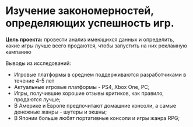 # Изучение закономерностей, определяющих успешность игр.

**Цель проекта:** провести анализ имеющихся данных и определить, какие игры лучше всего продаются, чтобы запустить на них рекламную кампанию

Выводы из исследований:

- Игровые платформы в среднем поддерживаются разработчиками в течение 4-5 лет
- Актуальные игровые платформы - PS4, Xbox One, PC;
- Игры, получившие хорошие отзывы критиков, как правило, продаются лучше;
- В Америке и Европе предпочитают домашние консоли, а самые денежные жанры - шутеры и экшны;
- В Японии больше любят портативные консоли и игры жанра RPG;
